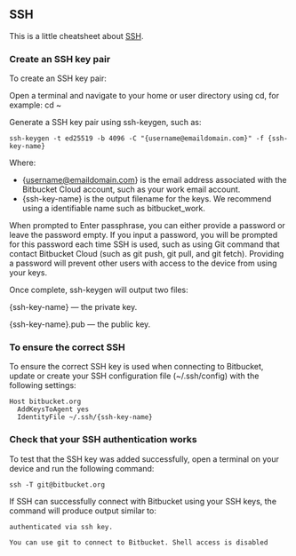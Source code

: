 ## SSH

This is a little cheatsheet about [SSH](https://en.wikipedia.org/wiki/Secure_Shell).

### Create an SSH key pair

To create an SSH key pair:

Open a terminal and navigate to your home or user directory using cd, for example: cd ~

Generate a SSH key pair using ssh-keygen, such as:
```
ssh-keygen -t ed25519 -b 4096 -C "{username@emaildomain.com}" -f {ssh-key-name}
```

Where:
- {username@emaildomain.com} is the email address associated with the Bitbucket Cloud account, such as your work email account.
- {ssh-key-name} is the output filename for the keys. We recommend using a identifiable name such as bitbucket_work.

When prompted to Enter passphrase, you can either provide a password or leave the password empty. If you input a password, you will be prompted for this password each time SSH is used, such as using Git command that contact Bitbucket Cloud (such as git push, git pull, and git fetch). Providing a password will prevent other users with access to the device from using your keys.

Once complete, ssh-keygen will output two files:

{ssh-key-name} — the private key.

{ssh-key-name}.pub — the public key.


### To ensure the correct SSH

To ensure the correct SSH key is used when connecting to Bitbucket, update or create your SSH configuration file (~/.ssh/config) with the following settings:

```
Host bitbucket.org
  AddKeysToAgent yes
  IdentityFile ~/.ssh/{ssh-key-name}
```  
  
### Check that your SSH authentication works
To test that the SSH key was added successfully, open a terminal on your device and run the following command:
```
ssh -T git@bitbucket.org
```

If SSH can successfully connect with Bitbucket using your SSH keys, the command will produce output similar to:

```
authenticated via ssh key.

You can use git to connect to Bitbucket. Shell access is disabled
```
